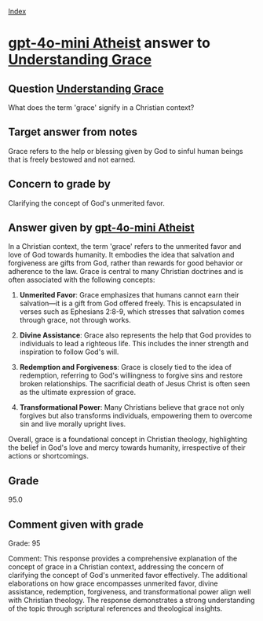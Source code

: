 
[Index](../../index.md)
# [gpt-4o-mini Atheist](../../answering_models/gpt-4o-mini_Atheist.md) answer to [Understanding Grace](../../questions/Understanding_Grace.md)

## Question [Understanding Grace](../../questions/Understanding_Grace.md)
What does the term 'grace' signify in a Christian context?

## Target answer from notes
Grace refers to the help or blessing given by God to sinful human beings that is freely bestowed and not earned.

## Concern to grade by
Clarifying the concept of God's unmerited favor.

## Answer given by [gpt-4o-mini Atheist](../../answering_models/gpt-4o-mini_Atheist.md)
In a Christian context, the term 'grace' refers to the unmerited favor and love of God towards humanity. It embodies the idea that salvation and forgiveness are gifts from God, rather than rewards for good behavior or adherence to the law. Grace is central to many Christian doctrines and is often associated with the following concepts:

1. **Unmerited Favor**: Grace emphasizes that humans cannot earn their salvation—it is a gift from God offered freely. This is encapsulated in verses such as Ephesians 2:8-9, which stresses that salvation comes through grace, not through works.

2. **Divine Assistance**: Grace also represents the help that God provides to individuals to lead a righteous life. This includes the inner strength and inspiration to follow God's will.

3. **Redemption and Forgiveness**: Grace is closely tied to the idea of redemption, referring to God's willingness to forgive sins and restore broken relationships. The sacrificial death of Jesus Christ is often seen as the ultimate expression of grace.

4. **Transformational Power**: Many Christians believe that grace not only forgives but also transforms individuals, empowering them to overcome sin and live morally upright lives.

Overall, grace is a foundational concept in Christian theology, highlighting the belief in God's love and mercy towards humanity, irrespective of their actions or shortcomings.

## Grade
95.0

## Comment given with grade
Grade: 95

Comment: This response provides a comprehensive explanation of the concept of grace in a Christian context, addressing the concern of clarifying the concept of God's unmerited favor effectively. The additional elaborations on how grace encompasses unmerited favor, divine assistance, redemption, forgiveness, and transformational power align well with Christian theology. The response demonstrates a strong understanding of the topic through scriptural references and theological insights.
